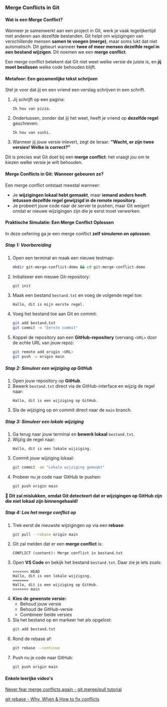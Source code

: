 ### Merge Conflicts in Git

#### Wat is een Merge Conflict?
Wanneer je samenwerkt aan een project in Git, werk je vaak tegelijkertijd met anderen aan dezelfde bestanden. Git helpt om wijzigingen van verschillende mensen **samen te voegen (merge)**, maar soms lukt dat niet automatisch. Dit gebeurt wanneer **twee of meer mensen dezelfde regel in een bestand wijzigen**. Dit noemen we een **merge conflict**.

Een merge conflict betekent dat Git niet weet welke versie de juiste is, en **jij moet beslissen** welke code behouden blijft.

#### Metafoor: Een gezamenlijke tekst schrijven
Stel je voor dat jij en een vriend een verslag schrijven in een schrift. 

1. Jij schrijft op een pagina:
   ```
   Ik hou van pizza.
   ```
2. Ondertussen, zonder dat jij het weet, heeft je vriend op **dezelfde regel** geschreven:
   ```
   Ik hou van sushi.
   ```
3. Wanneer jij jouw versie inlevert, zegt de leraar:
   **"Wacht, er zijn twee versies! Welke is correct?"**

Dit is precies wat Git doet bij een **merge conflict**: het vraagt jou om te kiezen welke versie je wilt behouden.

#### Merge Conflicts in Git: Wanneer gebeuren ze?
Een merge conflict ontstaat meestal wanneer:
- Je **wijzigingen lokaal hebt gemaakt**, maar **iemand anders heeft intussen dezelfde regel gewijzigd in de remote repository**.
- Je probeert jouw code naar de server te pushen, maar Git weigert omdat er nieuwe wijzigingen zijn die je eerst moet verwerken.

#### Praktische Simulatie: Een Merge Conflict Oplossen

In deze oefening ga je een merge conflict **zelf simuleren en oplossen**. 

##### **Stap 1: Voorbereiding**
1. Open een terminal en maak een nieuwe testmap:
   ```bash
   mkdir git-merge-conflict-demo && cd git-merge-conflict-demo
   ```
2. Initialiseer een nieuwe Git-repository:
   ```bash
   git init
   ```
3. Maak een bestand `bestand.txt` en voeg de volgende regel toe:
   ```
   Hallo, dit is mijn eerste regel.
   ```
4. Voeg het bestand toe aan Git en commit:
   ```bash
   git add bestand.txt
   git commit -m "Eerste commit"
   ```
5. Koppel de repository aan een **GitHub-repository** (vervang `<URL>` door de echte URL van jouw repo):
   ```bash
   git remote add origin <URL>
   git push -u origin main
   ```

##### **Stap 2: Simuleer een wijziging op GitHub**
1. Open jouw repository op **GitHub**.
2. Bewerk `bestand.txt` direct via de GitHub-interface en wijzig de regel naar:
   ```
   Hallo, dit is een wijziging op GitHub.
   ```
3. Sla de wijziging op en commit direct naar de `main` branch.

##### **Stap 3: Simuleer een lokale wijziging**
1. Ga terug naar jouw terminal en **bewerk lokaal** `bestand.txt`.
2. Wijzig de regel naar:
   ```
   Hallo, dit is een lokale wijziging.
   ```
3. Commit jouw wijziging lokaal:
   ```bash
   git commit -am "Lokale wijziging gemaakt"
   ```
4. Probeer nu je code naar GitHub te pushen:
   ```bash
   git push origin main
   ```
**🚨 Dit zal mislukken, omdat Git detecteert dat er wijzigingen op GitHub zijn die niet lokaal zijn binnengehaald!**

##### **Stap 4: Los het merge conflict op**

1. Trek eerst de nieuwste wijzigingen op via een **rebase**:
   ```bash
   git pull --rebase origin main
   ```
2. Git zal melden dat er een **merge conflict** is:
   ```
   CONFLICT (content): Merge conflict in bestand.txt
   ```
3. Open **VS Code** en bekijk het bestand `bestand.txt`. Daar zie je iets zoals:
   ```
   <<<<<<< HEAD
   Hallo, dit is een lokale wijziging.
   =======
   Hallo, dit is een wijziging op GitHub.
   >>>>>>> main
   ```
4. **Kies de gewenste versie:**
   - Behoud jouw versie
   - Behoud de GitHub-versie
   - Combineer beide versies
5. Sla het bestand op en markeer het als opgelost:
   ```bash
   git add bestand.txt
   ```
6. Rond de rebase af:
   ```bash
   git rebase --continue
   ```
7. Push nu je code naar GitHub:
   ```bash
   git push origin main
   ```


#### Enkele leerijke video's

[Never fear merge conflicts again - git merge/pull tutorial](https://youtu.be/DloR0BOGNU0?si=QpzqxCjEqmJw3Ufx)

[git rebase - Why, When & How to fix conflicts](https://youtu.be/DkWDHzmMvyg?si=RA9lDzQq7O35_5Sk)
